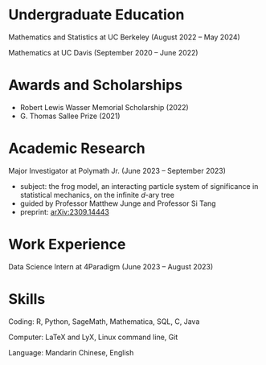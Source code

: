 # Undergraduate Education

Mathematics and Statistics at UC Berkeley (August 2022 – May 2024)

Mathematics at UC Davis (September 2020 – June 2022)

# Awards and Scholarships

- Robert Lewis Wasser Memorial Scholarship (2022)
- G. Thomas Sallee Prize (2021)

# Academic Research

Major Investigator at Polymath Jr. (June 2023 – September 2023)

- subject: the frog model, an interacting particle system of significance in statistical mechanics, on the infinite $d$-ary tree
- guided by Professor Matthew Junge and Professor Si Tang
- preprint: [arXiv:2309.14443](https://arxiv.org/abs/2309.14443)

# Work Experience

Data Science Intern at 4Paradigm (June 2023 – August 2023)

# Skills

Coding: R, Python, SageMath, Mathematica, SQL, C, Java

Computer: LaTeX and LyX, Linux command line, Git

Language: Mandarin Chinese, English
